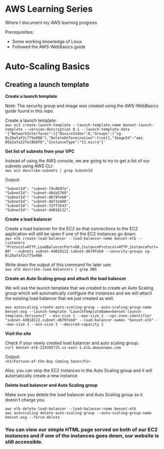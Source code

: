 # AWS Learning Series
Where I document my AWS learning progress

Prerequisities:
* Some working knowledge of Linux
* Followed the AWS-WebBasics guide

# Auto-Scaling Basics

## Creating a launch template

**Create a launch template**

Note: The security group and image was created using the AWS-WebBasics guide found in this repo.  

Create a launch template:  
`aws ec2 create-launch-template --launch-template-name benset-launch-template --version-description 0.1 --launch-template-data '{"NetworkInterfaces":[{"DeviceIndex":0,"Groups":["sg-0c28afaf2c775e906"],"DeleteOnTermination":true}],"ImageId":"ami-05b2a7a22fe19b0f0","InstanceType":"t2.micro"}'`

**Get list of subnets from your VPC**

Instead of using the AWS console, we are going to try to get a list of our subnets using AWS CLI:   
`aws ec2 describe-subnets | grep SubnetId`

Output:
```
"SubnetId": "subnet-74c0b97a",
"SubnetId": "subnet-48da5769",
"SubnetId": "subnet-d679feb0",
"SubnetId": "subnet-4bf3a406",
"SubnetId": "subnet-72ff3543",
"SubnetId": "subnet-4d018112",
```

**Create a load balancer**

Create a load balancer for the EC2 so that connections to the EC2 application will still be open if one of the EC2 instances go down:   
`aws elb create-load-balancer --load-balancer-name benset-elb --listeners "Protocol=HTTP,LoadBalancerPort=80,InstanceProtocol=HTTP,InstancePort=80" --subnets subnet-4d018112 subnet-d679feb0 --security-groups sg-0c28afaf2c775e906`

Write down the output of this command for later use:  
`aws elb describe-load-balancers | grep DNS`

**Create an Auto Scaling group and attach the load balancer**

We will use the launch template that we created to create an Auto Scaling group which will automatically configure the instances and we will attach the existing load balancer that we just created as well. 

`aws autoscaling create-auto-scaling-group --auto-scaling-group-name benset-asg --launch-template "LaunchTemplateName=benset-launch-template,Version=1" --min-size 1 --max-size 2 --vpc-zone-identifier "subnet-4d018112,subnet-d679feb0" --load-balancer-names "benset-elb" --max-size 3 --min-size 2 --desired-capacity 2` 

**Visit the site**

Check if your newly created load balancer and auto scaling group:  
`curl benset-elb-224395725.us-east-1.elb.amazonaws.com` 

Output:  
`<h1>Fortune-of-the-Day Coming Soon</h1>`

Also, you can stop the EC2 instances in the Auto Scaling group and it will automatically create a new instance

**Delete load balancer and Auto Scaling group**

Make sure you delete the load balancer and Auto Scaling group so it doesn't charge you.

```
aws elb delete-load-balancer --load-balancer-name benset-elb
aws autoscaling delete-auto-scaling-group --auto-scaling-group-name benset-asg --force-delete
```

### You can view our simple HTML page served on both of our EC2 instances and if one of the instances goes down, our website is still accessible. 


